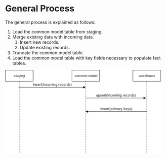# General Process

The general process is explained as follows:

1. Load the common model table from staging.
2. Merge existing data with incoming data.
   1. Insert new records.
   2. Update existing records.
3. Truncate the common model table.
4. Load the common model table with key fields necessary to populate fact tables.

![SDC load sequence diagram](../../.gitbook/assets/scd-load-sequence-diagram.png)

